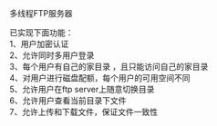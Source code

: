   多线程FTP服务器
 

已实现下面功能：<br>
1、用户加密认证<br>
2、允许同时多用户登录<br>
3、每个用户有自己的家目录 ，且只能访问自己的家目录<br>
4、对用户进行磁盘配额，每个用户的可用空间不同<br>
5、允许用户在ftp server上随意切换目录<br>
6、允许用户查看当前目录下文件<br>
7、允许上传和下载文件，保证文件一致性<br>
